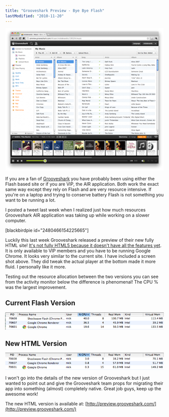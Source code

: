 ```yaml
---
title: "Grooveshark Preview - Bye Bye Flash"
lastModified: "2010-11-20"
---
```


[![](/images/grooveshark-preview-1024x919.png "grooveshark-preview")](http://nickdenardis.com/wp-content/uploads/2010/11/grooveshark-preview.png)

If you are a fan of [Grooveshark](http://grooveshark.com/) you have probably been using either the Flash based site or if you are VIP, the AIR application. Both work the exact same way except they rely on Flash and are very resource intensive. If you're on a laptop and trying to conserve battery Flash is not something you want to be running a lot.

I posted a tweet last week when I realized just how much resources Grooveshark AIR application was taking up while working on a slower computer.

\[blackbirdpie id="2480466154225665"\]

Luckily this last week Grooveshark released a preview of their new fully HTML site! [It's not fully HTML5 because it doesn't have all the features yet](http://forums.grooveshark.com/discussion/1345/HTMl5). It is only available to VIP members and you have to be running Google Chrome. It looks very similar to the current site. I have included a screen shot above. They did tweak the actual player at the bottom made it more fluid. I personally like it more.

Testing out the resource allocation between the two versions you can see from the activity monitor below the difference is phenomenal! The CPU % was the largest improvement.

## Current Flash Version

[![](/images/grooveshark-old.png "grooveshark-old")](http://nickdenardis.com/wp-content/uploads/2010/11/grooveshark-old.png)

## New HTML Version

[![](/images/grooveshark-new.png "grooveshark-new")](http://nickdenardis.com/wp-content/uploads/2010/11/grooveshark-new.png)

I won't go into the details of the new version of Grooveshark but I just wanted to point out and give the Grooveshark team props for migrating their app into something (almost) completely native. Great job guys, keep up the awesome work!

The new HTML version is available at: [http://preview.grooveshark.com/](http://preview.grooveshark.com/)

